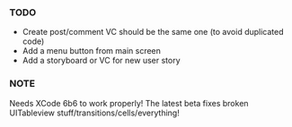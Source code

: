 ### TODO

* Create post/comment VC should be the same one (to avoid duplicated code)
* Add a menu button from main screen
* Add a storyboard or VC for new user story

### NOTE

Needs XCode 6b6 to work properly! The latest beta fixes broken UITableview stuff/transitions/cells/everything!